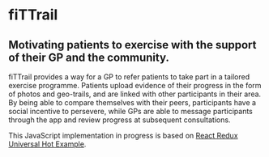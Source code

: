 # fiTTrail
## Motivating patients to exercise with the support of their GP and the community.

fiTTrail provides a way for a GP to refer patients to take part in a tailored exercise programme. Patients upload evidence of their progress in the form of photos and geo-trails, and are linked with other participants in their area. By being able to compare themselves with their peers, participants have a social incentive to persevere, while GPs are able to message participants through the app and review progress at subsequent consultations.

This JavaScript implementation in progress is based on [React Redux Universal Hot Example](https://github.com/erikras/react-redux-universal-hot-example).